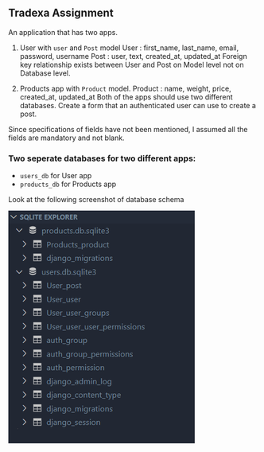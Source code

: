 ## Tradexa Assignment

An application that has two apps.

1. User with `user` and `Post` model User : first_name, last_name, email, password, username Post : user, text, created_at, updated_at Foreign key relationship exists between User and Post on Model level not on Database level.

2. Products app with `Product` model. Product : name, weight, price, created_at, updated_at Both of the apps should use two different databases. Create a form that an authenticated user can use to create a post.

Since specifications of fields have not been mentioned, I assumed all the fields are mandatory and not blank.

### Two seperate databases for two different apps:

- `users_db` for User app
- `products_db` for Products app

Look at the following screenshot of database schema

![Database](static/databases_ss.png)
